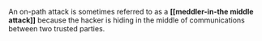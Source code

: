 An on-path attack is sometimes referred to as a **[[meddler-in-the middle attack]]** because the hacker is hiding in the middle of communications between two trusted parties.

